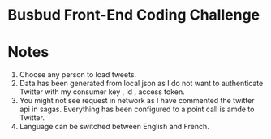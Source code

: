 # Busbud Front-End Coding Challenge

# Notes
1. Choose any person to load tweets.
2. Data has been generated from local json as I do not want to authenticate Twitter with my consumer key , id , access token.
3. You might not see request in network as I have commented the twitter api in sagas. Everything has been configured to a point call is amde to Twitter.
4. Language can be switched between English and French.
